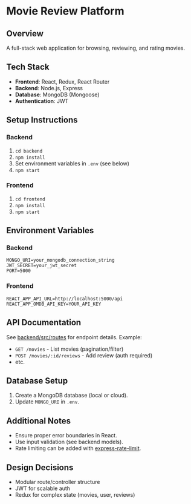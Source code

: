 # Movie Review Platform

## Overview
A full-stack web application for browsing, reviewing, and rating movies.

## Tech Stack
- **Frontend**: React, Redux, React Router
- **Backend**: Node.js, Express
- **Database**: MongoDB (Mongoose)
- **Authentication**: JWT

## Setup Instructions

### Backend
1. `cd backend`
2. `npm install`
3. Set environment variables in `.env` (see below)
4. `npm start`

### Frontend
1. `cd frontend`
2. `npm install`
3. `npm start`

## Environment Variables

### Backend
```
MONGO_URI=your_mongodb_connection_string
JWT_SECRET=your_jwt_secret
PORT=5000
```

### Frontend
```
REACT_APP_API_URL=http://localhost:5000/api
REACT_APP_OMDB_API_KEY=YOUR_API_KEY
```

## API Documentation

See [backend/src/routes](backend/src/routes) for endpoint details. Example:

- `GET /movies` - List movies (pagination/filter)
- `POST /movies/:id/reviews` - Add review (auth required)
- etc.

## Database Setup

1. Create a MongoDB database (local or cloud).
2. Update `MONGO_URI` in `.env`.

## Additional Notes

- Ensure proper error boundaries in React.
- Use input validation (see backend models).
- Rate limiting can be added with [express-rate-limit](https://www.npmjs.com/package/express-rate-limit).

## Design Decisions

- Modular route/controller structure
- JWT for scalable auth
- Redux for complex state (movies, user, reviews)
